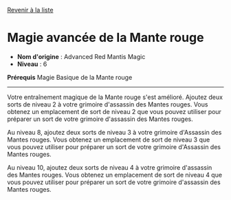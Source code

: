 [Revenir à la liste](..)

# Magie avancée de la Mante rouge

 * **Nom d'origine** : Advanced Red Mantis Magic
 * **Niveau** : 6


<p><span id="ctl00_MainContent_DetailedOutput"><strong>Prérequis</strong> Magie Basique de la Mante rouge<br></span></p>
<hr>
<p>Votre entraînement magique de la Mante rouge s'est amélioré. Ajoutez deux sorts de niveau 2 à votre grimoire d'assassin des Mantes rouges. Vous obtenez un emplacement de sort de niveau 2 que vous pouvez utiliser pour préparer un sort de votre grimoire d'assassin des Mantes rouges.</p>
<p>Au niveau 8, ajoutez deux sorts de niveau 3 à votre grimoire d'Assassin des Mantes rouges. Vous obtenez un emplacement de sort de niveau 3 que vous pouvez utiliser pour préparer un sort de votre grimoire d'Assassin des Mantes rouges.</p>
<p>Au niveau 10, ajoutez deux sorts de niveau 4 à votre grimoire d'assassin des Mantes rouges. Vous obtenez un emplacement de sort de niveau 4 que vous pouvez utiliser pour préparer un sort de votre grimoire d'assassin des Mantes rouges.&nbsp;</p>